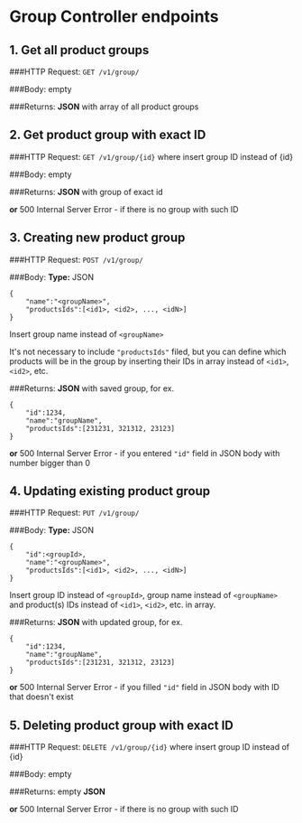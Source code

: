 # Group Controller endpoints



## 1. Get all product groups

###HTTP Request:
`GET /v1/group/`

###Body:
empty

###Returns:
**JSON** with array of all product groups



## 2. Get product group with exact ID

###HTTP Request:
`GET /v1/group/{id}` where insert group ID instead of {id} 

###Body:
empty

###Returns:
**JSON** with group of exact id

**or** 500 Internal Server Error - if there is no group with such ID



## 3. Creating new product group

###HTTP Request:
`POST /v1/group/`

###Body:
**Type:** JSON
 
```
{
    "name":"<groupName>",
    "productsIds":[<id1>, <id2>, ..., <idN>]
}
```
Insert group name instead of `<groupName>`

It's not necessary to include `"productsIds"` filed, but you can define which products will be in the group by inserting their IDs in array instead of `<id1>`, `<id2>`, etc.

###Returns:
**JSON** with saved group, for ex.
```
{
    "id":1234,
    "name":"groupName",
    "productsIds":[231231, 321312, 23123]
}
```

**or** 500 Internal Server Error - if you entered `"id"` field in JSON body with number bigger than 0



## 4. Updating existing product group

###HTTP Request:
`PUT /v1/group/`

###Body:
**Type:** JSON

```
{
    "id":<groupId>,
    "name":"<groupName>",
    "productsIds":[<id1>, <id2>, ..., <idN>]
}
```
Insert group ID instead of `<groupId>`, group name instead of `<groupName>` and product(s) IDs instead of `<id1>`, `<id2>`, etc. in array.

###Returns:
**JSON** with updated group, for ex.
```
{
    "id":1234,
    "name":"groupName",
    "productsIds":[231231, 321312, 23123]
}
```

**or** 500 Internal Server Error - if you filled `"id"` field in JSON body with ID that doesn't exist



## 5. Deleting product group with exact ID

###HTTP Request:
`DELETE /v1/group/{id}` where insert group ID instead of {id}

###Body:
empty

###Returns:
empty **JSON**

**or** 500 Internal Server Error - if there is no group with such ID
